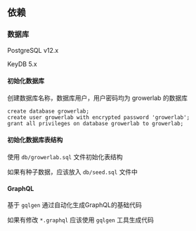 ## 依赖

### 数据库

PostgreSQL v12.x

KeyDB 5.x

#### 初始化数据库

创建数据库名称，数据库用户，用户密码均为 growerlab 的数据库

```
create database growerlab;
create user growerlab with encrypted password 'growerlab';
grant all privileges on database growerlab to growerlab;
```

#### 初始化数据库表结构

使用 `db/growerlab.sql` 文件初始化表结构

如果有种子数据，应该放入 `db/seed.sql` 文件中


#### GraphQL

基于 `gqlgen` 通过自动化生成GraphQL的基础代码

如果有修改 `*.graphql` 应该使用 `gqlgen` 工具生成代码